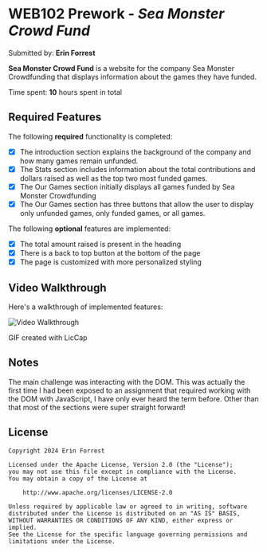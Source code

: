 # WEB102 Prework - *Sea Monster Crowd Fund*

Submitted by: **Erin Forrest**

**Sea Monster Crowd Fund** is a website for the company Sea Monster Crowdfunding that displays information about the games they have funded.

Time spent: **10** hours spent in total

## Required Features

The following **required** functionality is completed:

* [x] The introduction section explains the background of the company and how many games remain unfunded.
* [x] The Stats section includes information about the total contributions and dollars raised as well as the top two most funded games.
* [x] The Our Games section initially displays all games funded by Sea Monster Crowdfunding
* [x] The Our Games section has three buttons that allow the user to display only unfunded games, only funded games, or all games.

The following **optional** features are implemented:

* [x] The total amount raised is present in the heading
* [x] There is a back to top button at the bottom of the page
* [x] The page is customized with more personalized styling

## Video Walkthrough

Here's a walkthrough of implemented features:

<img src='https://github.com/user-attachments/assets/134ef8b5-aee4-43b6-9114-1091864472e8' title='Video Walkthrough' width='' alt='Video Walkthrough' />

<!-- Replace this with whatever GIF tool you used! -->
GIF created with LicCap  
<!-- Recommended tools:
[Kap](https://getkap.co/) for macOS
[ScreenToGif](https://www.screentogif.com/) for Windows
[peek](https://github.com/phw/peek) for Linux. -->

## Notes

The main challenge was interacting with the DOM. This was actually the first time I had been exposed to an assignment that required working with the DOM with JavaScript, I have only ever heard the term before. Other than that most of the sections were super straight forward!

## License

    Copyright 2024 Erin Forrest

    Licensed under the Apache License, Version 2.0 (the "License");
    you may not use this file except in compliance with the License.
    You may obtain a copy of the License at

        http://www.apache.org/licenses/LICENSE-2.0

    Unless required by applicable law or agreed to in writing, software
    distributed under the License is distributed on an "AS IS" BASIS,
    WITHOUT WARRANTIES OR CONDITIONS OF ANY KIND, either express or implied.
    See the License for the specific language governing permissions and
    limitations under the License.
